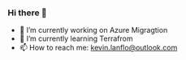 ### Hi there 👋

- 🔭 I’m currently working on Azure Migragtion
- 🌱 I’m currently learning Terrafrom
- 📫 How to reach me: kevin.lanflo@outlook.com


<!--
**kevinlanflo/kevinlanflo** is a ✨ _special_ ✨ repository because its `README.md` (this file) appears on your GitHub profile.

Here are some ideas to get you started:

- 🔭 I’m currently working on ...
- 🌱 I’m currently learning ...
- 👯 I’m looking to collaborate on ...
- 🤔 I’m looking for help with ...
- 💬 Ask me about ...
- 📫 How to reach me: ...
- 😄 Pronouns: ...
- ⚡ Fun fact: ...
-->
